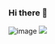 ### Hi there 👋
![image](http://k8gege.org/k8img/title/gun10.PNG)
![](https://github-readme-stats.vercel.app/api?username=k8gege)

